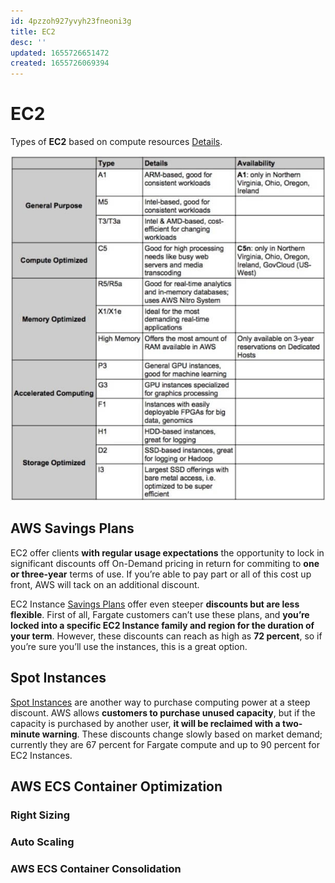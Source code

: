 ```yaml
---
id: 4pzzoh927yvyh23fneoni3g
title: EC2
desc: ''
updated: 1655726651472
created: 1655726069394
---
```


# EC2

Types of **EC2** based on compute resources [Details](https://cloudacademy.com/blog/aws-ec2-instance-types-explained/).

![](assets/images/ec2-types.jpg)

## AWS Savings Plans

EC2 offer clients **with regular usage expectations** the opportunity to lock in significant discounts off On-Demand pricing in return for commiting to **one or three-year** terms of use. If you’re able to pay part or all of this cost up front, AWS will tack on an additional discount.

EC2 Instance [Savings Plans](https://aws.amazon.com/savingsplans/compute-pricing/) offer even steeper **discounts but are less flexible**. First of all, Fargate customers can’t use these plans, and **you’re locked into a specific EC2 Instance family and region for the duration of your term**. However, these discounts can reach as high as **72 percent**, so if you’re sure you’ll use the instances, this is a great option.

## Spot Instances

[Spot Instances](https://www.cloudforecast.io/blog/are-aws-spot-instances-worth-it-in-production/) are another way to purchase computing power at a steep discount. AWS allows **customers to purchase unused capacity**, but if the capacity is purchased by another user, **it will be reclaimed with a two-minute warning**. These discounts change slowly based on market demand; currently they are 67 percent for Fargate compute and up to 90 percent for EC2 Instances.

## AWS ECS Container Optimization

### Right Sizing



### Auto Scaling




### AWS ECS Container Consolidation



